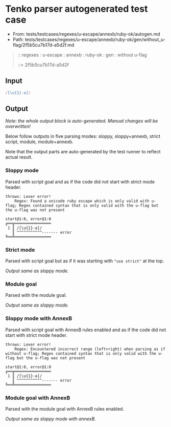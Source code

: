 # Tenko parser autogenerated test case

- From: tests/testcases/regexes/u-escape/annexb/ruby-ok/autogen.md
- Path: tests/testcases/regexes/u-escape/annexb/ruby-ok/gen/without_u-flag/2f5b5cu7b17d-a5d2f.md

> :: regexes : u-escape : annexb : ruby-ok : gen : without u-flag
>
> ::> 2f5b5cu7b17d-a5d2f

## Input


`````js
/[\u{1}-a]/
`````

## Output

_Note: the whole output block is auto-generated. Manual changes will be overwritten!_

Below follow outputs in five parsing modes: sloppy, sloppy+annexb, strict script, module, module+annexb.

Note that the output parts are auto-generated by the test runner to reflect actual result.

### Sloppy mode

Parsed with script goal and as if the code did not start with strict mode header.

`````
throws: Lexer error!
    Regex: Found a unicode ruby escape which is only valid with u-flag; Regex contained syntax that is only valid with the u-flag but the u-flag was not present

start@1:0, error@1:0
╔══╦════════════════
 1 ║ /[\u{1}-a]/
   ║ ^^^^^^^^^^^------- error
╚══╩════════════════

`````

### Strict mode

Parsed with script goal but as if it was starting with `"use strict"` at the top.

_Output same as sloppy mode._

### Module goal

Parsed with the module goal.

_Output same as sloppy mode._

### Sloppy mode with AnnexB

Parsed with script goal with AnnexB rules enabled and as if the code did not start with strict mode header.

`````
throws: Lexer error!
    Regex: Encountered incorrect range (left>right) when parsing as if without u-flag; Regex contained syntax that is only valid with the u-flag but the u-flag was not present

start@1:0, error@1:0
╔══╦════════════════
 1 ║ /[\u{1}-a]/
   ║ ^^^^^^^^^^^------- error
╚══╩════════════════

`````

### Module goal with AnnexB

Parsed with the module goal with AnnexB rules enabled.

_Output same as sloppy mode with annexB._
